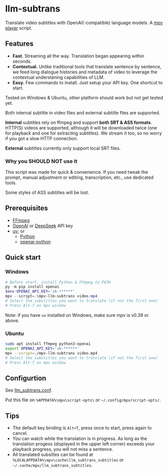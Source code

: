# llm-subtrans

Translate video subtitles with OpenAI(-compatible) language models.
A [mpv player](https://mpv.io/) script.

## Features

- **Fast.** Streaming all the way. Translation began appearing within seconds.
- **Contextual.** Unlike traditional tools that translate sentence by sentence,
  we feed long dialogue histories and metadata of video to leverage the
  contextual understaning capabilities of LLM.
- **Easy.** Few commands to install. Just setup your API key. One shortcut to start.

Tested on Windows & Ubuntu, other platform should work but not get tested yet.

Both internal subtitle in video files and external subtitle files are supported.

**Internal** subtitles rely on ffmpeg and support **both SRT & ASS formats**.
HTTP(S) videos are supported, although it will be downloaded twice (one for
playback and one for extracting subtitles). We stream it too, so no worry if
you got a slow HTTP connection.

**External** subtitles currently only support local SRT files.

### Why you SHOULD NOT use it

This script was made for quick & convenience. If you need tweak the prompt,
manual adjustment or editing, transcription, etc., use dedicated tools.

Some styles of ASS subtitles will be lost.

## Prerequisites

- [FFmpeg](https://www.ffmpeg.org/)
- [OpenAI](https://platform.openai.com/api-keys) or [DeepSeek](https://platform.deepseek.com/api_keys) API key
- [uv](https://github.com/astral-sh/uv); or
  - [Python](https://python.org)
  - [openai-python](https://github.com/openai/openai-python)

## Quick start

### Windows

```powershell
# Before start, install Python & FFmpeg to PATH
py -m pip install openai
$env:OPENAI_API_KEY='sk-******'
mpv --script=.\mpv-llm-subtrans video.mp4
# Select the substitles you want to translate (if not the first one)
# Press Alt-T on mpv window
```

Note: if you have `uv` installed on Windows, make sure mpv is v0.39 or above.

### Ubuntu

```bash
sudo apt install ffmpeg python3-openai
export OPENAI_API_KEY='sk-******'
mpv --script=./mpv-llm-subtrans video.mp4
# Select the substitles you want to translate (if not the first one)
# Press Alt-T on mpv window
```

## Configurtion

See [llm_subtrans.conf](llm_subtrans.conf).

Put this file on `%APPDATA%\mpv\script-opts\` or `~/.config/mpv/script-opts/`.

## Tips

- The default key binding is `Alt+T`, press once to start,
  press again to cancel.
- You can watch while the translation is in progress. As long as the
  translation progess (displayed in the upper left corner) exceeds your
  playback progress, you will not miss a sentence.
- All translated subsitles can be found at
  `%LOCALAPPDATA%\mpv\cache\llm_subtrans_subtitles` or
  `~/.cache/mpv/llm_subtrans_subtitles`.
